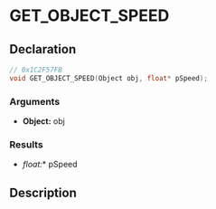# GET_OBJECT_SPEED

## Declaration
```cpp
// 0x1C2F57FB
void GET_OBJECT_SPEED(Object obj, float* pSpeed);
```

### Arguments
- **Object:** obj

### Results
- **float*:** pSpeed

## Description
